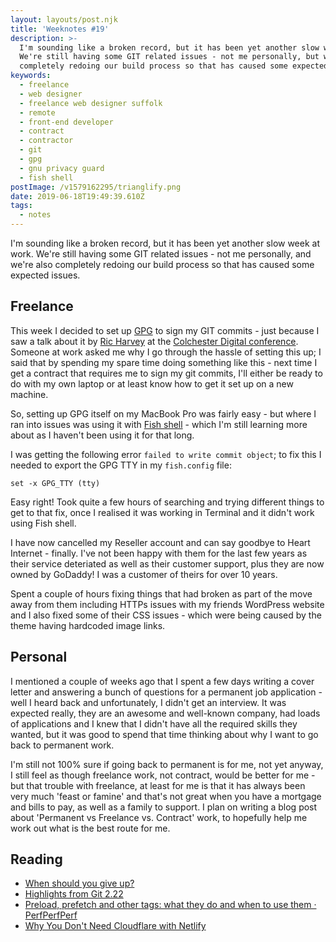```yaml
---
layout: layouts/post.njk
title: 'Weeknotes #19'
description: >-
  I'm sounding like a broken record, but it has been yet another slow week.
  We're still having some GIT related issues - not me personally, but we're also
  completely redoing our build process so that has caused some expected issues.
keywords:
  - freelance
  - web designer
  - freelance web designer suffolk
  - remote
  - front-end developer
  - contract
  - contractor
  - git
  - gpg
  - gnu privacy guard
  - fish shell
postImage: /v1579162295/trianglify.png
date: 2019-06-18T19:49:39.610Z
tags:
  - notes
---
```

I'm sounding like a broken record, but it has been yet another slow week at work. We're still having some GIT related issues - not me personally, and we're also completely redoing our build process so that has caused some expected issues.

## Freelance
This week I decided to set up [GPG](https://gnupg.org/ "Gnu Privary Guard") to sign my GIT commits - just because I saw a talk about it by [Ric Harvey](https://twitter.com/ric__harvey "Ric Harvey on Twitter") at the [Colchester Digital conference](https://colchesterdigital.org.uk/conference/ "Colchester Digital Conference"). Someone at work asked me why I go through the hassle of setting this up; I said that by spending my spare time doing something like this - next time I get a contract that requires me to sign my git commits, I'll either be ready to do with my own laptop or at least know how to get it set up on a new machine.

So, setting up GPG itself on my MacBook Pro was fairly easy - but where I ran into issues was using it with [Fish shell](http://fishshell.com/ "Fish Shell") - which I'm still learning more about as I haven't been using it for that long.

I was getting the following error ```failed to write commit object```; to fix this I needed to export the GPG TTY  in my ```fish.config``` file:

```set -x GPG_TTY (tty)```

Easy right! Took quite a few hours of searching and trying different things to get to that fix, once I realised it was working in Terminal and it didn't work using Fish shell.

I have now cancelled my Reseller account and can say goodbye to Heart Internet - finally. I've not been happy with them for the last few years as their service deteriated as well as their customer support, plus they are now owned by GoDaddy! I was a customer of theirs for over 10 years.

Spent a couple of hours fixing things that had broken as part of the move away from them including HTTPs issues with my friends WordPress website and I also fixed some of their CSS issues - which were being caused by the theme having hardcoded image links.


## Personal
I mentioned a couple of weeks ago that I spent a few days writing a cover letter and answering a bunch of questions for a permanent job application - well I heard back and unfortunately, I didn't get an interview. It was expected really, they are an awesome and well-known company, had loads of applications and I knew that I didn't have all the required skills they wanted, but it was good to spend that time thinking about why I want to go back to permanent work.

I'm still not 100% sure if going back to permanent is for me, not yet anyway, I still feel as though freelance work, not contract, would be better for me - but that trouble with freelance, at least for me is that it has always been very much 'feast or famine' and that's not great when you have a mortgage and bills to pay, as well as a family to support. I plan on writing a blog post about 'Permanent vs Freelance vs. Contract' work, to hopefully help me work out what is the best route for me.

## Reading
- [When should you give up?](https://justinjackson.ca/giveup "When should you give up?")
- [Highlights from Git 2.22](https://github.blog/2019-06-07-highlights-from-git-2-22/ "Highlights from Git 2.22")
- [Preload, prefetch and other <link> tags: what they do and when to use them · PerfPerfPerf](https://3perf.com/blog/link-rels/ "Preload, prefetch and other <link> tags: what they do and when to use them · PerfPerfPerf")
- [Why You Don't Need Cloudflare with Netlify](https://www.netlify.com/blog/2017/03/28/why-you-dont-need-cloudflare-with-netlify/ "Why You Don't Need Cloudflare with Netlify")

